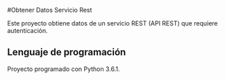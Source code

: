 #Obtener Datos Servicio Rest

Este proyecto obtiene datos de un servicio REST (API REST) que requiere autenticación.

## Lenguaje de programación

Proyecto programado con Python 3.6.1.